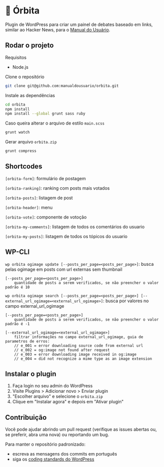 # 🔭 Órbita

Plugin de WordPress para criar um painel de debates baseado em links, similar ao Hacker News, para o [Manual do Usuário](https://manualdousuario.net).

## Rodar o projeto

Requisitos
- Node.js

Clone o repositório

```bash
git clone git@github.com:manualdousuario/orbita.git
```

Instale as dependências

```bash
cd orbita
npm install
npm install --global grunt sass ruby
```

Caso queira alterar o arquivo de estilo `main.scss`

```bash
grunt watch
```

Gerar arquivo `orbita.zip`

```bash
grunt compress
```

## Shortcodes

`[orbita-form]`: formulário de postagem

`[orbita-ranking]`: ranking com posts mais votados

`[orbita-posts]`: listagem de post

`[orbita-header]`: menu

`[orbita-vote]`: componente de votoção

`[orbita-my-comments]`: listagem de todos os comentários do usuario

`[orbita-my-posts]`: listagem de todos os tópicos do usuario

## WP-CLI

`wp orbita ogimage update [--posts_per_page=<posts_per_page>]`: busca pelas ogimage em posts com url externas sem thumbnail
```
[--posts_per_page=<posts_per_page>]
	quantidade de posts a serem verificados, se não preencher o valor padrão é 10
```

`wp orbita ogimage search [--posts_per_page=<posts_per_page>] [--external_url_ogimage=<external_url_ogimage>]`: busca por valores no campo external_url_ogimage
```
[--posts_per_page=<posts_per_page>]
	quantidade de posts a serem verificados, se não preencher o valor padrão é -1

[--external_url_ogimage=<external_url_ogimage>]
	filtrar informações no campo external_url_ogimage, guia de parametros de erros:
	// e_001 = error downloading source code from external url
	// e_002 = og:image not found after request
	// e_003 = error downloading image received in og:image
	// e_004 = did not recognize a mime type as an image extension
```

## Instalar o plugin

1. Faça login no seu admin do WordPress
2. Visite Plugins > Adicionar novo > Enviar plugin
3. "Escolher arquivo" e selecione o `orbita.zip`
4. Clique em "Instalar agora" e depois em "Ativar plugin"

## Contribuição

Você pode ajudar abrindo um pull request (verifique as issues abertas ou, se preferir, abra uma nova) ou reportando um bug.

Para manter o repositório padronizado:
- escreva as mensagens dos commits em português
- siga os [coding standards do WordPress](https://developer.wordpress.org/coding-standards/wordpress-coding-standards/)